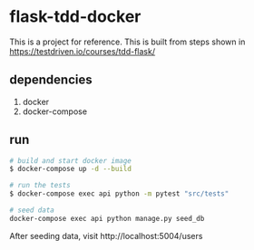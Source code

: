 # flask-tdd-docker

This is a project for reference. This is built from steps shown in https://testdriven.io/courses/tdd-flask/

## dependencies

1. docker
2. docker-compose

## run

```bash
# build and start docker image
$ docker-compose up -d --build

# run the tests
$ docker-compose exec api python -m pytest "src/tests"

# seed data
docker-compose exec api python manage.py seed_db
```

After seeding data, visit http://localhost:5004/users
